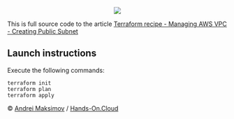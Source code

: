 <p align="center">
  <a href="https://hands-on.cloud/terraform-recipe-managing-aws-vpc-creating-public-subnet/" target="_blank"><img src="https://hands-on.cloud/terraform-recipe-managing-aws-vpc-creating-public-subnet/Terraform-Recipe-Managing-AWS-VPC-Creating-Public-Subnet.webp"></a>
</p>

This is full source code to the article [Terraform recipe - Managing AWS VPC - Creating Public Subnet](https://hands-on.cloud/terraform-recipe-managing-aws-vpc-creating-public-subnet/)

## Launch instructions

Execute the following commands:

```
terraform init
terraform plan
terraform apply
```

&copy; [Andrei Maksimov](https://www.linkedin.com/in/avmaksimov/) / [Hands-On.Cloud](https://hands-on.cloud)
